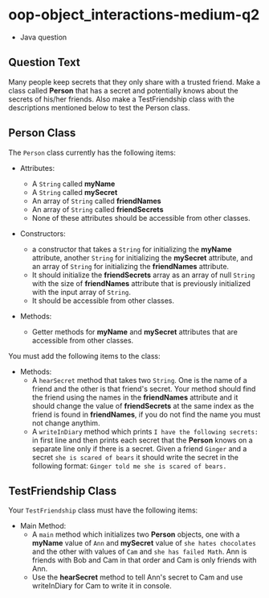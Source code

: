 # oop-object_interactions-medium-q2

- Java question

## Question Text

Many people keep secrets that they only share with a trusted friend. Make a class called **Person** that has a secret 
and potentially knows about the secrets of his/her friends.
Also make a TestFriendship class with the descriptions mentioned below to test the Person class.

## Person Class

The `Person` class currently has the following items:

- Attributes:
    - A `String` called **myName**
    - A `String` called **mySecret**
    - An array of `String` called **friendNames**
    - An array of `String` called **friendSecrets**
    - None of these attributes should be accessible from other classes.

- Constructors:
    - a constructor that takes a `String` for initializing the **myName** attribute, another `String` for initializing
      the **mySecret** attribute, and an array of `String` for initializing the **friendNames** attribute.
    - It should initialize the **friendSecrets** array as an array of null `String` with the size of **friendNames**
      attribute that is previously initialized with the input array of `String`.
    - It should be accessible from other classes.

- Methods:
    - Getter methods for **myName** and **mySecret** attributes that are accessible from other classes.

You must add the following items to the class:

- Methods:
    - A `hearSecret` method that takes two `String`. One is the name of a friend and the other is that friend's secret.
      Your method should find the friend using the names in the **friendNames** attribute and it should change the
      value of **friendSecrets** at the same index as the friend is found in **friendNames**, if you do not find the
      name you must not change anythim.
    - A `writeInDiary` method which prints `I have the following secrets:` in first line and then prints each secret
      that the **Person** knows on a separate line only if there is a secret. Given a friend `Ginger` and a secret
      `she is scared of bears` it should write the secret in the following format: `Ginger told me she is scared of bears.`

## TestFriendship Class

Your `TestFriendship` class must have the following items:

- Main Method:
    - A `main` method which initializes two **Person** objects, one with a **myName** value of `Ann` and **mySecret**
      value of `she hates chocolates` and the other with values of `Cam` and `she has failed Math`. Ann is friends
      with Bob and Cam in that order and Cam is only friends with Ann.
    - Use the **hearSecret** method to tell Ann's secret to Cam and use writeInDiary for Cam to write it in console.